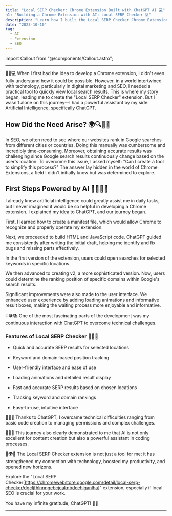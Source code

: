 ```yaml
---
title: "Local SERP Checker: Chrome Extension Built with ChatGPT AI 💻"
h1: "Building a Chrome Extension with AI: Local SERP Checker 💻"
description: "Learn how I built the Local SERP Checker Chrome Extension using ChatGPT AI to simplify local SEO and boost productivity."
date: "2023-10-10"
tag:
  - AI
  - Extension
  - SEO
---
```


import Callout from "@/components/Callout.astro";

---

🚀✨💻 When I first had the idea to develop a Chrome extension, I didn't even fully understand how it could be possible. However, in a world intertwined with technology, particularly in digital marketing and SEO, I needed a practical tool to quickly view local search results. This is where my story began, leading me to create the "Local SERP Checker" extension. But I wasn't alone on this journey—I had a powerful assistant by my side: Artificial Intelligence, specifically ChatGPT.

## How Did the Need Arise? 🌍🔍🕵️‍♂️

In SEO, we often need to see where our websites rank in Google searches from different cities or countries. Doing this manually was cumbersome and incredibly time-consuming. Moreover, obtaining accurate results was challenging since Google search results continuously change based on the user's location. To overcome this issue, I asked myself: "Can I create a tool to simplify this process?" The answer lay hidden in the world of Chrome Extensions, a field I didn't initially know but was determined to explore.

## First Steps Powered by AI 🤖👨‍💻🚧

I already knew artificial intelligence could greatly assist me in daily tasks, but I never imagined it would be so helpful in developing a Chrome extension. I explained my idea to ChatGPT, and our journey began.

First, I learned how to create a manifest file, which would allow Chrome to recognize and properly operate my extension.

Next, we proceeded to build HTML and JavaScript code. ChatGPT guided me consistently after writing the initial draft, helping me identify and fix bugs and missing parts effectively.

In the first version of the extension, users could open searches for selected keywords in specific locations.

We then advanced to creating v2, a more sophisticated version. Now, users could determine the ranking position of specific domains within Google's search results.

Significant improvements were also made to the user interface. We enhanced user experience by adding loading animations and informative result boxes, making the waiting process more enjoyable and informative.

💡🛠️📚 One of the most fascinating parts of the development was my continuous interaction with ChatGPT to overcome technical challenges.

### Features of Local SERP Checker 🌟✅📌

- Quick and accurate SERP results for selected locations

- Keyword and domain-based position tracking

- User-friendly interface and ease of use

- Loading animations and detailed result display

- Fast and accurate SERP results based on chosen locations

- Tracking keyword and domain rankings

- Easy-to-use, intuitive interface

🌟✅📌 Thanks to ChatGPT, I overcame technical difficulties ranging from basic code creation to managing permissions and complex challenges.

🧠💡🌌 This journey also clearly demonstrated to me that AI is not only excellent for content creation but also a powerful assistant in coding processes.

🙏🌍💼 The Local SERP Checker extension is not just a tool for me; it has strengthened my connection with technology, boosted my productivity, and opened new horizons.

Explore the "Local SERP Checker[https://chromewebstore.google.com/detail/local-serp-checker/dgcljfhlnnngebcjcaknbdcehlganlha]" extension, especially if local SEO is crucial for your work.

You have my infinite gratitude, ChatGPT! 🚀✨

---